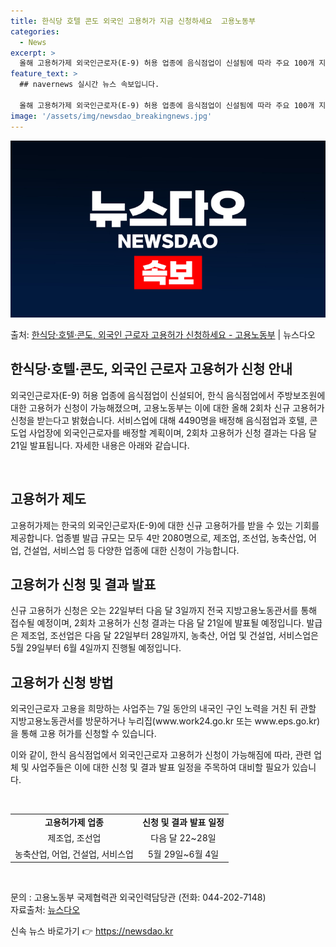 ```yaml
---
title: 한식당 호텔 콘도 외국인 고용허가 지금 신청하세요  고용노동부
categories:
  - News
excerpt: >
  올해 고용허가제 외국인근로자(E-9) 허용 업종에 음식점업이 신설됨에 따라 주요 100개 지역에 소재한 한식…
feature_text: >
  ## navernews 실시간 뉴스 속보입니다.

  올해 고용허가제 외국인근로자(E-9) 허용 업종에 음식점업이 신설됨에 따라 주요 100개 지역에 소재한 한식…
image: '/assets/img/newsdao_breakingnews.jpg'
---
```


![뉴스다오 속보](/assets/img/newsdao_breakingnews.jpg)

<p>출처: <a href="https://newsdao.kr/3488" rel="dofollow">한식당·호텔·콘도, 외국인 근로자 고용허가 신청하세요 - 고용노동부</a> | 뉴스다오</p>

<h2 data-ke-size="size26">한식당·호텔·콘도, 외국인 근로자 고용허가 신청 안내</h2>
외국인근로자(E-9) 허용 업종에 음식점업이 신설되어, 한식 음식점업에서 주방보조원에 대한 고용허가 신청이 가능해졌으며, 고용노동부는 이에 대한 올해 2회차 신규 고용허가 신청을 받는다고 밝혔습니다. 서비스업에 대해 4490명을 배정해 음식점업과 호텔, 콘도업 사업장에 외국인근로자를 배정할 계획이며, 2회차 고용허가 신청 결과는 다음 달 21일 발표됩니다. 자세한 내용은 아래와 같습니다.

<p data-ke-size="size16">&nbsp;</p>

<h2 data-ke-size="size24">고용허가 제도</h2>
고용허가제는 한국의 외국인근로자(E-9)에 대한 신규 고용허가를 받을 수 있는 기회를 제공합니다. 업종별 발급 규모는 모두 4만 2080명으로, 제조업, 조선업, 농축산업, 어업, 건설업, 서비스업 등 다양한 업종에 대한 신청이 가능합니다.

<h2 data-ke-size="size24">고용허가 신청 및 결과 발표</h2>
신규 고용허가 신청은 오는 22일부터 다음 달 3일까지 전국 지방고용노동관서를 통해 접수될 예정이며, 2회차 고용허가 신청 결과는 다음 달 21일에 발표될 예정입니다. 발급은 제조업, 조선업은 다음 달 22일부터 28일까지, 농축산, 어업 및 건설업, 서비스업은 5월 29일부터 6월 4일까지 진행될 예정입니다.

<h2 data-ke-size="size24">고용허가 신청 방법</h2>
외국인근로자 고용을 희망하는 사업주는 7일 동안의 내국인 구인 노력을 거친 뒤 관할 지방고용노동관서를 방문하거나 누리집(www.work24.go.kr 또는 www.eps.go.kr)을 통해 고용 허가를 신청할 수 있습니다.

이와 같이, 한식 음식점업에서 외국인근로자 고용허가 신청이 가능해짐에 따라, 관련 업체 및 사업주들은 이에 대한 신청 및 결과 발표 일정을 주목하여 대비할 필요가 있습니다.

<p data-ke-size="size16">&nbsp;</p>

<table>
	<tbody>
		<tr>
			<td style="text-align: center; height: 17px;"><b>고용허가제 업종</b></td>
			<td style="text-align: center; height: 17px;"><b>신청 및 결과 발표 일정</b></td>
		</tr>
		<tr>
			<td style="text-align: center; height: 17px;">제조업, 조선업</td>
			<td style="text-align: center; height: 17px;">다음 달 22~28일</td>
		</tr>
		<tr>
			<td style="text-align: center; height: 17px;">농축산업, 어업, 건설업, 서비스업</td>
			<td style="text-align: center; height: 17px;">5월 29일~6월 4일</td>
		</tr>
	</tbody>
</table>

<p data-ke-size="size16">&nbsp;</p>
  
문의 : 고용노동부 국제협력관 외국인력담당관 (전화: 044-202-7148)  
자료출처: <a href="https://newsdao.kr/3488" target="_blank" rel="noopener">뉴스다오</a> 

신속 뉴스 바로가기 👉 <a href="https://newsdao.kr" rel="dofollow">https://newsdao.kr</a>



